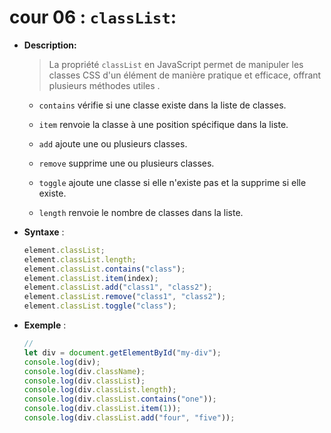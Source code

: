 # cour 06 : **`classList`:**

- **Description:**

  > La propriété `classList` en JavaScript permet de manipuler les classes CSS d'un élément de manière pratique et efficace, offrant plusieurs méthodes utiles .

  - `contains` vérifie si une classe existe dans la liste de classes.

  - `item` renvoie la classe à une position spécifique dans la liste.

  - `add` ajoute une ou plusieurs classes.

  - `remove` supprime une ou plusieurs classes.

  - `toggle` ajoute une classe si elle n'existe pas et la supprime si elle existe.

  - `length` renvoie le nombre de classes dans la liste.

- **Syntaxe** :

  ```js
  element.classList;
  element.classList.length;
  element.classList.contains("class");
  element.classList.item(index);
  element.classList.add("class1", "class2");
  element.classList.remove("class1", "class2");
  element.classList.toggle("class");
  ```

- **Exemple** :

  ```javascript
  //
  let div = document.getElementById("my-div");
  console.log(div);
  console.log(div.className);
  console.log(div.classList);
  console.log(div.classList.length);
  console.log(div.classList.contains("one"));
  console.log(div.classList.item(1));
  console.log(div.classList.add("four", "five"));
  ```
